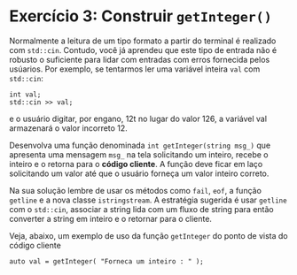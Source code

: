 # Exercício 3: Construir `getInteger()`

Normalmente a leitura de um tipo formato a partir do terminal é realizado com `std::cin`. Contudo,
você já aprendeu que este tipo de entrada não é robusto o suficiente para lidar com entradas com
erros fornecida pelos usúarios.
Por exemplo, se tentarmos ler uma variável inteira `val` com `std::cin`:

``` 
int val;
std::cin >> val;
```

e o usuário digitar, por engano, 12t no lugar do valor 126, a variável val armazenará o valor
incorreto 12.

Desenvolva uma função denominada `int getInteger(string msg_)` que apresenta uma mensagem `msg_` na tela solicitando um inteiro, recebe o inteiro e o retorna para o <b>código cliente</b>. A
função deve ficar em laço solicitando um valor até que o usuário forneça um valor inteiro correto.

Na sua solução lembre de usar os métodos como `fail`, `eof`, a função `getline` e a nova
classe `istringstream`. A estratégia sugerida é usar `getline` com o `std::cin`, associar a string
lida com um fluxo de string para então converter a string em inteiro e o retornar para o cliente.

Veja, abaixo, um exemplo de uso da função `getInteger` do ponto de vista do código cliente

```
auto val = getInteger( "Forneca um inteiro : " );
```
